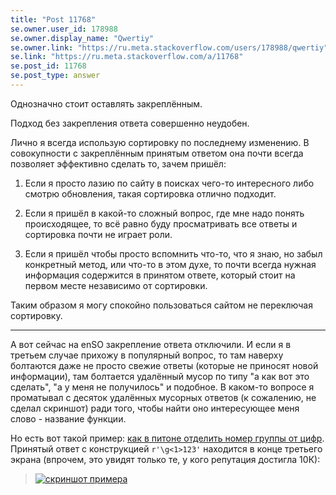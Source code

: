 ```yaml
---
title: "Post 11768"
se.owner.user_id: 178988
se.owner.display_name: "Qwertiy"
se.owner.link: "https://ru.meta.stackoverflow.com/users/178988/qwertiy"
se.link: "https://ru.meta.stackoverflow.com/a/11768"
se.post_id: 11768
se.post_type: answer
---
```

<p>Однозначно стоит оставлять закреплённым.</p>
<p>Подход без закрепления ответа совершенно неудобен.</p>
<p>Лично я всегда использую сортировку по последнему изменению. В совокупности с закреплённым принятым ответом она почти всегда позволяет эффективно сделать то, зачем пришёл:</p>
<ol>
<li><p>Если я просто лазию по сайту в поисках чего-то интересного либо смотрю обновления, такая сортировка отлично подходит.</p>
</li>
<li><p>Если я пришёл в какой-то сложный вопрос, где мне надо понять происходящее, то всё равно буду просматривать все ответы и сортировка почти не играет роли.</p>
</li>
<li><p>Если я пришёл чтобы просто вспомнить что-то, что я знаю, но забыл конкретный метод, или что-то в этом духе, то почти всегда нужная информация содержится в принятом ответе, который стоит на первом месте независимо от сортировки.</p>
</li>
</ol>
<p>Таким образом я могу спокойно пользоваться сайтом не переключая сортировку.</p>
<hr />
<p>А вот сейчас на enSO закрепление ответа отключили. И если я в третьем случае прихожу в популярный вопрос, то там наверху болтаются даже не просто свежие ответы (которые не приносят новой информации), там болтается удалённый мусор по типу &quot;а как вот это сделать&quot;, &quot;а у меня не получилось&quot; и подобное. В каком-то вопросе я проматывал с десяток удалённых мусорных ответов (к сожалению, не сделал скриншот) ради того, чтобы найти оно интересующее меня слово - название функции.</p>
<p>Но есть вот такой пример: <a href="https://stackoverflow.com/q/5984633/4928642">как в питоне отделить номер группы от цифр</a>. Принятый ответ с конструкцией <code>r'\g&lt;1&gt;123'</code> находится в конце третьего экрана (впрочем, это увидят только те, у кого репутация достигла 10К):</p>
<blockquote>
<p><a href="https://i.stack.imgur.com/ds2TW.png" rel="nofollow noreferrer"><img src="https://i.stack.imgur.com/ds2TW.png" alt="скриншот примера" /></a></p>
</blockquote>
